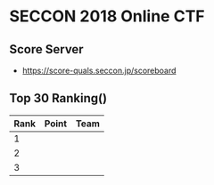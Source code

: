 # SECCON 2018 Online CTF

## Score Server
- https://score-quals.seccon.jp/scoreboard

## Top 30 Ranking()

|Rank|Point|Team|
|---|---|---|
|1| | |
|2| | |
|3| | |
